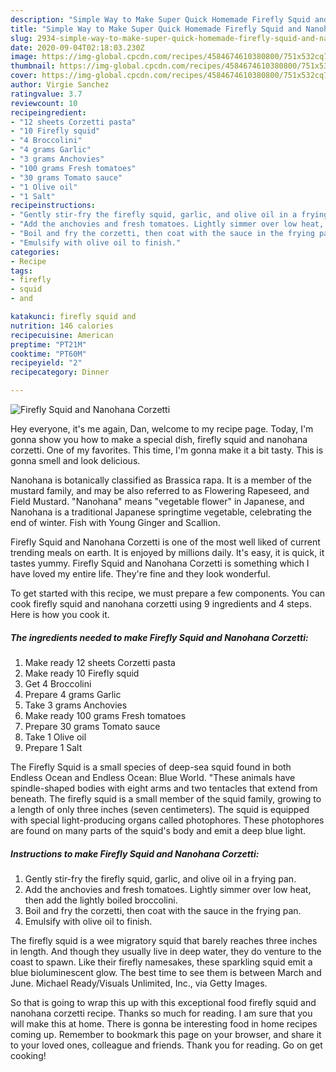 ```yaml
---
description: "Simple Way to Make Super Quick Homemade Firefly Squid and Nanohana Corzetti"
title: "Simple Way to Make Super Quick Homemade Firefly Squid and Nanohana Corzetti"
slug: 2934-simple-way-to-make-super-quick-homemade-firefly-squid-and-nanohana-corzetti
date: 2020-09-04T02:18:03.230Z
image: https://img-global.cpcdn.com/recipes/4584674610380800/751x532cq70/firefly-squid-and-nanohana-corzetti-recipe-main-photo.jpg
thumbnail: https://img-global.cpcdn.com/recipes/4584674610380800/751x532cq70/firefly-squid-and-nanohana-corzetti-recipe-main-photo.jpg
cover: https://img-global.cpcdn.com/recipes/4584674610380800/751x532cq70/firefly-squid-and-nanohana-corzetti-recipe-main-photo.jpg
author: Virgie Sanchez
ratingvalue: 3.7
reviewcount: 10
recipeingredient:
- "12 sheets Corzetti pasta"
- "10 Firefly squid"
- "4 Broccolini"
- "4 grams Garlic"
- "3 grams Anchovies"
- "100 grams Fresh tomatoes"
- "30 grams Tomato sauce"
- "1 Olive oil"
- "1 Salt"
recipeinstructions:
- "Gently stir-fry the firefly squid, garlic, and olive oil in a frying pan."
- "Add the anchovies and fresh tomatoes. Lightly simmer over low heat, then add the lightly boiled broccolini."
- "Boil and fry the corzetti, then coat with the sauce in the frying pan."
- "Emulsify with olive oil to finish."
categories:
- Recipe
tags:
- firefly
- squid
- and

katakunci: firefly squid and 
nutrition: 146 calories
recipecuisine: American
preptime: "PT21M"
cooktime: "PT60M"
recipeyield: "2"
recipecategory: Dinner

---
```



![Firefly Squid and Nanohana Corzetti](https://img-global.cpcdn.com/recipes/4584674610380800/751x532cq70/firefly-squid-and-nanohana-corzetti-recipe-main-photo.jpg)

Hey everyone, it's me again, Dan, welcome to my recipe page. Today, I'm gonna show you how to make a special dish, firefly squid and nanohana corzetti. One of my favorites. This time, I'm gonna make it a bit tasty. This is gonna smell and look delicious.

Nanohana is botanically classified as Brassica rapa. It is a member of the mustard family, and may be also referred to as Flowering Rapeseed, and Field Mustard. &#34;Nanohana&#34; means &#34;vegetable flower&#34; in Japanese, and Nanohana is a traditional Japanese springtime vegetable, celebrating the end of winter. Fish with Young Ginger and Scallion.

Firefly Squid and Nanohana Corzetti is one of the most well liked of current trending meals on earth. It is enjoyed by millions daily. It's easy, it is quick, it tastes yummy. Firefly Squid and Nanohana Corzetti is something which I have loved my entire life. They're fine and they look wonderful.


To get started with this recipe, we must prepare a few components. You can cook firefly squid and nanohana corzetti using 9 ingredients and 4 steps. Here is how you cook it.

<!--inarticleads1-->

##### The ingredients needed to make Firefly Squid and Nanohana Corzetti:

1. Make ready 12 sheets Corzetti pasta
1. Make ready 10 Firefly squid
1. Get 4 Broccolini
1. Prepare 4 grams Garlic
1. Take 3 grams Anchovies
1. Make ready 100 grams Fresh tomatoes
1. Prepare 30 grams Tomato sauce
1. Take 1 Olive oil
1. Prepare 1 Salt


The Firefly Squid is a small species of deep-sea squid found in both Endless Ocean and Endless Ocean: Blue World. &#34;These animals have spindle-shaped bodies with eight arms and two tentacles that extend from beneath. The firefly squid is a small member of the squid family, growing to a length of only three inches (seven centimeters). The squid is equipped with special light-producing organs called photophores. These photophores are found on many parts of the squid&#39;s body and emit a deep blue light. 

<!--inarticleads2-->

##### Instructions to make Firefly Squid and Nanohana Corzetti:

1. Gently stir-fry the firefly squid, garlic, and olive oil in a frying pan.
1. Add the anchovies and fresh tomatoes. Lightly simmer over low heat, then add the lightly boiled broccolini.
1. Boil and fry the corzetti, then coat with the sauce in the frying pan.
1. Emulsify with olive oil to finish.


The firefly squid is a wee migratory squid that barely reaches three inches in length. And though they usually live in deep water, they do venture to the coast to spawn. Like their firefly namesakes, these sparkling squid emit a blue bioluminescent glow. The best time to see them is between March and June. Michael Ready/Visuals Unlimited, Inc., via Getty Images. 

So that is going to wrap this up with this exceptional food firefly squid and nanohana corzetti recipe. Thanks so much for reading. I am sure that you will make this at home. There is gonna be interesting food in home recipes coming up. Remember to bookmark this page on your browser, and share it to your loved ones, colleague and friends. Thank you for reading. Go on get cooking!
